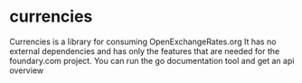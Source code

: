 currencies
==========

Currencies is a library for consuming OpenExchangeRates.org
It has no external dependencies and has only the features that are
needed for the foundary.com project. You can run the go documentation tool
and get an api overview
